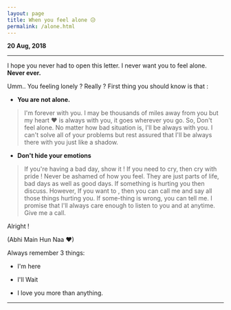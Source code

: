 ```yaml
---
layout: page
title: When you feel alone 😥
permalink: /alone.html
---
```



**20 Aug, 2018**

---

I hope you never had to open this letter. I never want you to feel alone. **Never ever.**

Umm.. You feeling lonely ? Really ?
First thing you should know is that : 

+ **You are not alone.**

> I'm forever with you. I may be thousands of miles away from you but my heart ❤ is always with you, it goes wherever you go. So, Don't feel alone.  No matter how bad situation is, I'll be always with you. I can't solve all of your problems but rest assured that I'll be always there with you just like a shadow.


+ **Don't hide your emotions**

> If you're having a bad day, show it !  If you need to cry, then cry with pride ! Never be ashamed of how you feel. They are just parts of life, bad days as well as good days. If something is hurting you then discuss. However, If you want to , then you can call me and say all those things hurting you. If some-thing is wrong, you can tell me.  I promise that I'll always care enough to listen to you and at anytime. Give me a call. 

Alright !

(Abhi Main Hun Naa ❤)

Always remember 3 things:

+ I'm here

+ I'll Wait

+ I love you more than anything. 


---
